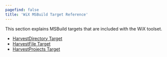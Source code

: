 ```yaml
---
pagefind: false
title: 'WiX MSBuild Target Reference'
---
```


This section explains MSBuild targets that are included with the WiX toolset.

* [HarvestDirectory Target](harvestdirectory/)
* [HarvestFile Target](harvestfile/)
* [HarvestProjects Target](harvestprojects/)
